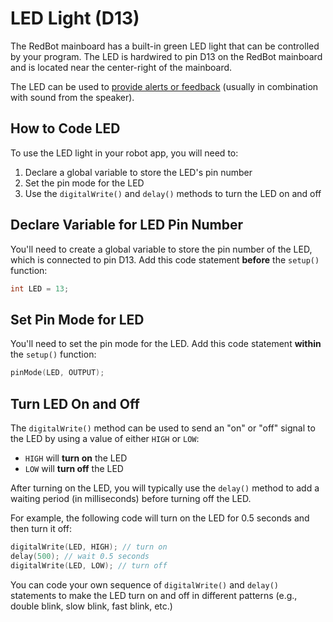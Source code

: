 # LED Light \(D13\)

The RedBot mainboard has a built-in green LED light that can be controlled by your program. The LED is hardwired to pin D13 on the RedBot mainboard and is located near the center-right of the mainboard.

The LED can be used to [provide alerts or feedback](../robot-behaviors/producing-alerts.md) \(usually in combination with sound from the speaker\).

## How to Code LED

To use the LED light in your robot app, you will need to:

1. Declare a global variable to store the LED's pin number
2. Set the pin mode for the LED
3. Use the `digitalWrite()` and `delay()` methods to turn the LED on and off

## Declare Variable for LED Pin Number

You'll need to create a global variable to store the pin number of the LED, which is connected to pin D13. Add this code statement **before** the `setup()` function:

```cpp
int LED = 13;
```

## Set Pin Mode for LED

You'll need to set the pin mode for the LED. Add this code statement **within** the `setup()` function:

```cpp
pinMode(LED, OUTPUT);
```

## Turn LED On and Off

The `digitalWrite()` method can be used to send an "on" or "off" signal to the LED by using a value of either `HIGH` or `LOW`:

* `HIGH` will **turn on** the LED
* `LOW` will **turn off** the LED

After turning on the LED, you will typically use the `delay()` method to add a waiting period \(in milliseconds\) before turning off the LED.

For example, the following code will turn on the LED for 0.5 seconds and then turn it off:

```cpp
digitalWrite(LED, HIGH); // turn on
delay(500); // wait 0.5 seconds
digitalWrite(LED, LOW); // turn off
```

You can code your own sequence of `digitalWrite()` and `delay()` statements to make the LED turn on and off in different patterns \(e.g., double blink, slow blink, fast blink, etc.\)

